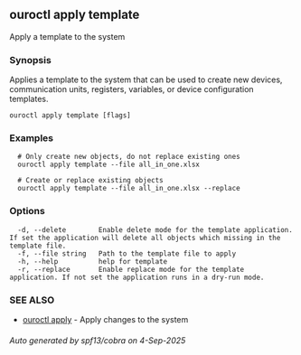 ## ouroctl apply template

Apply a template to the system

### Synopsis

Applies a template to the system that can be used to create new devices, communication units, registers, variables, or device configuration templates.

```
ouroctl apply template [flags]
```

### Examples

```
  # Only create new objects, do not replace existing ones
  ouroctl apply template --file all_in_one.xlsx

  # Create or replace existing objects
  ouroctl apply template --file all_in_one.xlsx --replace
```

### Options

```
  -d, --delete        Enable delete mode for the template application. If set the application will delete all objects which missing in the template file.
  -f, --file string   Path to the template file to apply
  -h, --help          help for template
  -r, --replace       Enable replace mode for the template application. If not set the application runs in a dry-run mode.
```

### SEE ALSO

* [ouroctl apply](ouroctl_apply.md)	 - Apply changes to the system

###### Auto generated by spf13/cobra on 4-Sep-2025
